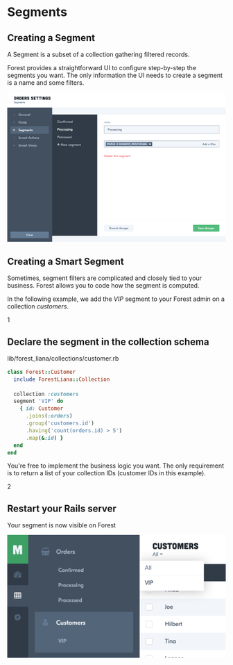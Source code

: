 # Segments

## Creating a Segment

A Segment is a subset of a collection gathering filtered records.

Forest provides a straightforward UI to configure step-by-step the segments you
want. The only information the UI needs to create a segment is a name and some
filters.

![Segment 1`](/public/img/segment-1.png)

## Creating a Smart Segment

Sometimes, segment filters are complicated and closely tied to your business.
Forest allows you to code how the segment is computed.

In the following example, we add the *VIP* segment to your Forest admin on
a collection *customers*.

<div class="l-step l-pt l-mb">
  <span class="l-step__number l-step__number--active u-f-l u-hm-r">1</span>
  <div class="u-o-h">
    <h2 class="l-step__title">Declare the segment in the collection schema</h2>
    <p class="l-step__description">lib/forest_liana/collections/customer.rb</p>
  </div>
</div>

```ruby
class Forest::Customer
  include ForestLiana::Collection

  collection :customers
  segment 'VIP' do
    { id: Customer
      .joins(:orders)
      .group('customers.id')
      .having('count(orders.id) > 5')
      .map(&:id) }
  end
end
```

You're free to implement the business logic you want. The only requirement is
to return a list of your collection IDs (customer IDs in this example).

<div class="l-step l-mb l-pt">
  <span class="l-step__number l-step__number--active u-f-l u-hm-r">2</span>
  <div class="u-o-h">
    <h2 class="l-step__title">Restart your Rails server</h2>
    <p class="l-step__description">Your segment is now visible on Forest</p>
  </div>
</div>

![Segment 2`](/public/img/segment-2.png)
